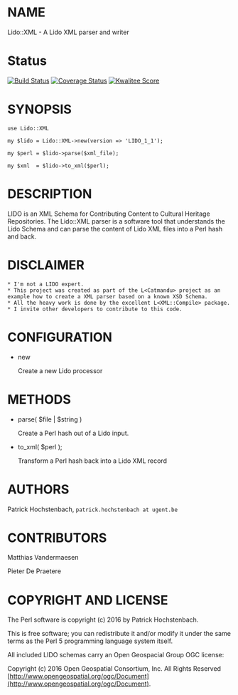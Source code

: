 # NAME

Lido::XML - A Lido XML parser and writer

# Status

[![Build Status](https://travis-ci.org/LibreCat/Lido-XML.png)](https://travis-ci.org/LibreCat/Lido-XML)
[![Coverage Status](https://coveralls.io/repos/LibreCat/Lido-XML/badge.png)](https://coveralls.io/r/LibreCat/Lido-XML)
[![Kwalitee Score](http://cpants.cpanauthors.org/dist/Lido-XML.png)](http://cpants.cpanauthors.org/dist/Lido-XML)

# SYNOPSIS

    use Lido::XML

    my $lido = Lido::XML->new(version => 'LIDO_1_1');

    my $perl = $lido->parse($xml_file);

    my $xml  = $lido->to_xml($perl);

# DESCRIPTION

LIDO is an XML Schema for Contributing Content to Cultural Heritage Repositories.
The Lido::XML parser is a software tool that understands the Lido Schema and can
parse the content of Lido XML files into a Perl hash and back.

# DISCLAIMER

    * I'm not a LIDO expert.
    * This project was created as part of the L<Catmandu> project as an example how to create a XML parser based on a known XSD Schema.
    * All the heavy work is done by the excellent L<XML::Compile> package.
    * I invite other developers to contribute to this code.

# CONFIGURATION

- new

    Create a new Lido processor

# METHODS

- parse( $file | $string )

    Create a Perl hash out of a Lido input.

- to\_xml( $perl );

    Transform a Perl hash back into a Lido XML record

# AUTHORS

Patrick Hochstenbach, `patrick.hochstenbach at ugent.be`

# CONTRIBUTORS

Matthias Vandermaesen

Pieter De Praetere

# COPYRIGHT AND LICENSE

The Perl software is copyright (c) 2016 by Patrick Hochstenbach.

This is free software; you can redistribute it and/or modify it under the same terms as the Perl 5 programming language system itself.

All included LIDO schemas carry an Open Geospacial Group OGC license:

Copyright (c) 2016 Open Geospatial Consortium, Inc. All Rights Reserved [http://www.opengeospatial.org/ogc/Document](http://www.opengeospatial.org/ogc/Document).
